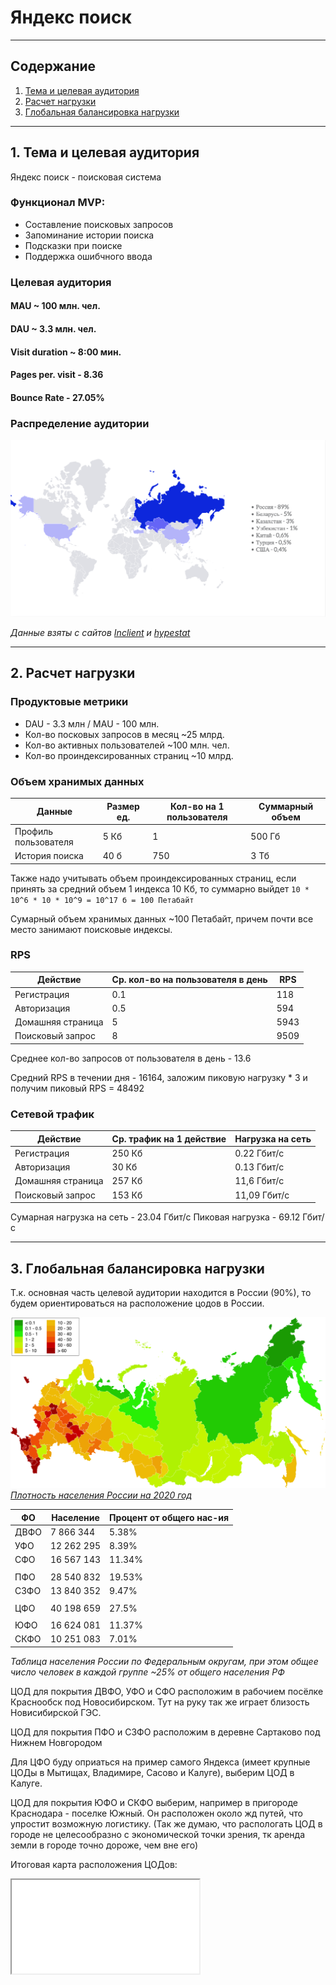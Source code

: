# Яндекс поиск
___
## Содержание
1. [Тема и целевая аудитория](#1-тема-и-целевая-аудитория)
2. [Расчет нагрузки](#2-расчет-нагрузки)
3. [Глобальная балансировка нагрузки](#3-глобальная-балансировка-нагрузки)
___
## 1. Тема и целевая аудитория

Яндекс поиск - поисковая система

### Функционал MVP:

- Составление поисковых запросов
- Запоминание истории поиска
- Подсказки при поиске
- Поддержка ошибчного ввода

### Целевая аудитория

#### MAU ~ 100  млн. чел.
#### DAU ~ 3.3 млн. чел.
#### Visit duration ~ 8:00 мин.
#### Pages per. visit - 8.36
#### Bounce Rate - 27.05%

### Распределение аудитории
![](images/map.png)

*Данные взяты с сайтов [Inclient](https://inclient.ru/yandex-stats/) и [hypestat](https://hypestat.com/)*
___
## 2. Расчет нагрузки

### Продуктовые метрики

* DAU - 3.3 млн / MAU - 100 млн.
* Кол-во посковых запросов в месяц ~25 млрд.
* Кол-во активных пользователей ~100 млн. чел.
* Кол-во проиндексированных страниц ~10 млрд.
 
### Объем хранимых данных


| Данные               | Размер ед. | Кол-во на 1 пользователя | Суммарный объем |
|----------------------|------------|--------------------------|-----------------|
| Профиль пользователя | 5 Кб       | 1                        | 500 Гб          |
| История поиска       | 40 б       | 750                      | 3 Тб            |

Также надо учитывать объем проиндексированных страниц, если принять за средний объем 1 индекса 10 Кб, то суммарно выйдет ``` 10 * 10^6 * 10 * 10^9 = 10^17 б = 100 Петабайт ```

Сумарный объем хранимых данных ~100 Петабайт, причем почти все место занимают поисковые индексы.

### RPS

| Действие          | Ср. кол-во на пользователя в день | RPS  |
|-------------------|-----------------------------------|------|
| Регистрация       | 0.1                               | 118  |
| Авторизация       | 0.5                               | 594  |
| Домашняя страница | 5                                 | 5943 |
| Поисковый запрос  | 8                                 | 9509 |

Среднее кол-во запросов от пользователя в день - 13.6

Средний RPS в течении дня - 16164, заложим пиковую нагрузку * 3 и получим пиковый RPS = 48492

### Сетевой трафик

| Действие          | Ср. трафик на 1 действие | Нагрузка на сеть |
|-------------------|--------------------------|------------------|
| Регистрация       | 250 Кб                   | 0.22 Гбит/с      |
| Авторизация       | 30 Кб                    | 0.13 Гбит/с      |
| Домашняя страница | 257 Кб                   | 11,6 Гбит/с      |
| Поисковый запрос  | 153 Кб                   | 11,09 Гбит/с     |

Сумарная нагрузка на сеть - 23.04 Гбит/с
Пиковая нагрузка - 69.12 Гбит/с

___

## 3. Глобальная балансировка нагрузки

Т.к. основная часть целевой аудитории находится в России (90%), то будем ориентироваться на расположение цодов в России.

![](/images/Плотность%20населения%20субъектов%20Российской%20Федерации.png)
*[Плотность населения России на 2020 год](https://ru.wikipedia.org/wiki/%D0%9F%D0%BB%D0%BE%D1%82%D0%BD%D0%BE%D1%81%D1%82%D1%8C_%D0%BD%D0%B0%D1%81%D0%B5%D0%BB%D0%B5%D0%BD%D0%B8%D1%8F_%D1%81%D1%83%D0%B1%D1%8A%D0%B5%D0%BA%D1%82%D0%BE%D0%B2_%D0%A0%D0%BE%D1%81%D1%81%D0%B8%D0%B9%D1%81%D0%BA%D0%BE%D0%B9_%D0%A4%D0%B5%D0%B4%D0%B5%D1%80%D0%B0%D1%86%D0%B8%D0%B8)*

| ФО   | Население  | Процент от общего нас-ия |
|------|------------|--------------------------|
| ДВФО | 7 866 344  | 5.38%                    |
| УФО  | 12 262 295 | 8.39%                    |
| СФО  | 16 567 143 | 11.34%                   |
|      |            |                          |
| ПФО  | 28 540 832 | 19.53%                   |
| СЗФО | 13 840 352 | 9.47%                    |
|      |            |                          |
| ЦФО  | 40 198 659 | 27.5%                    |
|      |            |                          |
| ЮФО  | 16 624 081 | 11.37%                   |
| СКФО | 10 251 083 | 7.01%                    |

*Таблица населения России по Федеральным округам, при этом общее число человек в каждой группе ~25% от общего населения РФ*

ЦОД для покрытия ДВФО, УФО и СФО расположим в рабочием посёлке Краснообск под Новосибирском. Тут на руку так же играет близость Новисибирской ГЭС.

ЦОД для покрытия ПФО и СЗФО расположим в деревне Сартаково под Нижнем Новгородом

Для ЦФО буду оприаться на пример самого Яндекса (имеет крупные ЦОДы в Мытищах, Владимире, Сасово и Калуге), выберим ЦОД в Калуге.

ЦОД для покрытия ЮФО и СКФО выберим, например в пригороде Краснодара - поселке Южный. Он расположен около жд путей, что упростит возможную логистику. (Так же думаю, что распологать ЦОД в городе не целесообразно с экономической точки зрения, тк аренда земли в городе точно дороже, чем вне его)

Итоговая карта расположения ЦОДов:

<iframe src="index.html"></iframe>